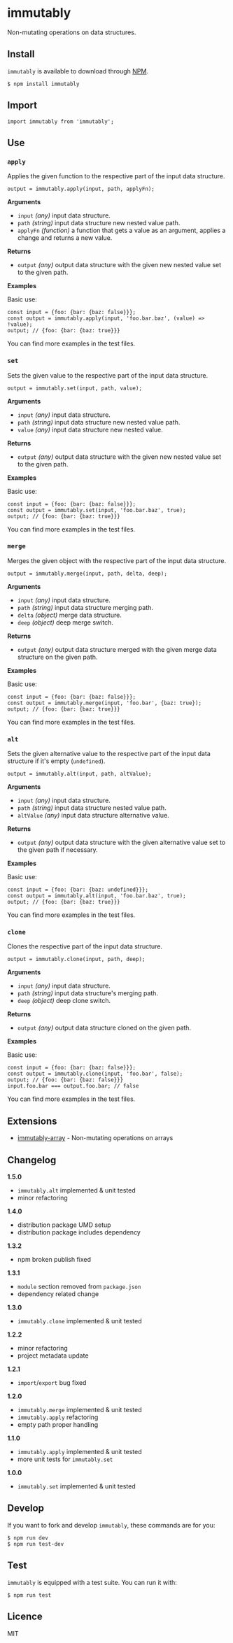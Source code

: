 # immutably

Non-mutating operations on data structures.

## Install

`immutably` is available to download through [NPM](https://www.npmjs.com/package/immutably).
```
$ npm install immutably
```

## Import

```
import immutably from 'immutably';
```

## Use

### `apply`

Applies the given function to the respective part of the input data structure.

```
output = immutably.apply(input, path, applyFn);
```

**Arguments**

* `input` *(any)* input data structure.
* `path` *(string)* input data structure new nested value path.
* `applyFn` *(function)* a function that gets a value as an argument, applies a change and returns a new value.

**Returns**

* `output` *(any)* output data structure with the given new nested value set to the given path.

**Examples**

Basic use:
```
const input = {foo: {bar: {baz: false}}};
const output = immutably.apply(input, 'foo.bar.baz', (value) => !value);
output; // {foo: {bar: {baz: true}}}
```

You can find more examples in the test files.

### `set`

Sets the given value to the respective part of the input data structure.

```
output = immutably.set(input, path, value);
```

**Arguments**

* `input` *(any)* input data structure.
* `path` *(string)* input data structure new nested value path.
* `value` *(any)* input data structure new nested value.

**Returns**

* `output` *(any)* output data structure with the given new nested value set to the given path.

**Examples**

Basic use:
```
const input = {foo: {bar: {baz: false}}};
const output = immutably.set(input, 'foo.bar.baz', true);
output; // {foo: {bar: {baz: true}}}
```

You can find more examples in the test files.

### `merge`

Merges the given object with the respective part of the input data structure.

```
output = immutably.merge(input, path, delta, deep);
```

**Arguments**

* `input` *(any)* input data structure.
* `path` *(string)* input data structure merging path.
* `delta` *(object)* merge data structure.
* `deep` *(object)* deep merge switch.

**Returns**

* `output` *(any)* output data structure merged with the given merge data structure on the given path.

**Examples**

Basic use:
```
const input = {foo: {bar: {baz: false}}};
const output = immutably.merge(input, 'foo.bar', {baz: true});
output; // {foo: {bar: {baz: true}}}
```

You can find more examples in the test files.

### `alt`

Sets the given alternative value to the respective part of the input data structure if it's empty (`undefined`).

```
output = immutably.alt(input, path, altValue);
```

**Arguments**

* `input` *(any)* input data structure.
* `path` *(string)* input data structure nested value path.
* `altValue` *(any)* input data structure alternative value.

**Returns**

* `output` *(any)* output data structure with the given alternative value set to the given path if necessary.

**Examples**

Basic use:
```
const input = {foo: {bar: {baz: undefined}}};
const output = immutably.alt(input, 'foo.bar.baz', true);
output; // {foo: {bar: {baz: true}}}
```

You can find more examples in the test files.

### `clone`

Clones the respective part of the input data structure.

```
output = immutably.clone(input, path, deep);
```

**Arguments**

* `input` *(any)* input data structure.
* `path` *(string)* input data structure's merging path.
* `deep` *(object)* deep clone switch.

**Returns**

* `output` *(any)* output data structure cloned on the given path.

**Examples**

Basic use:
```
const input = {foo: {bar: {baz: false}}};
const output = immutably.clone(input, 'foo.bar', false);
output; // {foo: {bar: {baz: false}}}
input.foo.bar === output.foo.bar; // false
```

You can find more examples in the test files.

## Extensions

* [immutably-array](https://www.npmjs.com/package/immutably-array) - Non-mutating operations on arrays

## Changelog

**1.5.0**

* `immutably.alt` implemented & unit tested
* minor refactoring

**1.4.0**

* distribution package UMD setup
* distribution package includes dependency

**1.3.2**

* npm broken publish fixed

**1.3.1**

* `module` section removed from `package.json`
* dependency related change

**1.3.0**

* `immutably.clone` implemented & unit tested

**1.2.2**

* minor refactoring
* project metadata update

**1.2.1**

* `import`/`export` bug fixed

**1.2.0**

* `immutably.merge` implemented & unit tested
* `immutably.apply` refactoring
* empty path proper handling

**1.1.0**

* `immutably.apply` implemented & unit tested
* more unit tests for `immutably.set`

**1.0.0**

* `immutably.set` implemented & unit tested

## Develop

If you want to fork and develop `immutably`, these commands are for you:
```
$ npm run dev
$ npm run test-dev
```

## Test

`immutably` is equipped with a test suite. You can run it with:
```
$ npm run test
```

## Licence

MIT
